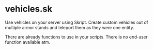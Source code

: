 # vehicles.sk
Use vehicles on your server using Skript. Create custom vehicles out of multiple armor stands and teleport them as they were one entity.

There are already functions to use in your scripts. There is no end-user function available atm.
